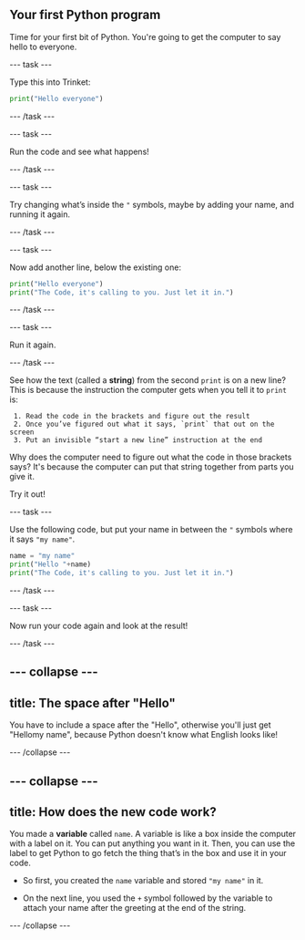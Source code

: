 ## Your first Python program

Time for your first bit of Python. You're going to get the computer to say hello to everyone.

--- task ---

Type this into Trinket:

```python
print("Hello everyone")
```

--- /task ---

--- task ---

Run the code and see what happens!

--- /task ---

--- task ---

Try changing what’s inside the `"` symbols, maybe by adding your name, and running it again.

--- /task ---

--- task ---

Now add another line, below the existing one:

```python
print("Hello everyone")
print("The Code, it's calling to you. Just let it in.")
```

--- /task ---

--- task ---

Run it again.

--- /task ---

See how the text (called a **string**) from the second `print` is on a new line? This is because the instruction the computer gets when you tell it to `print` is:

     1. Read the code in the brackets and figure out the result
     2. Once you’ve figured out what it says, `print` that out on the screen
     3. Put an invisible “start a new line” instruction at the end

Why does the computer need to figure out what the code in those brackets says? It's because the computer can put that string together from parts you give it.

Try it out!

--- task ---

Use the following code, but put your name in between the `"` symbols where it says `"my name"`.

```python
name = "my name"
print("Hello "+name)
print("The Code, it's calling to you. Just let it in.")
```

--- /task ---

--- task ---

Now run your code again and look at the result!

--- /task ---

--- collapse ---
---
title: The space after "Hello"
---

You have to include a space after the "Hello", otherwise you'll just get "Hellomy name", because Python doesn't know what English looks like!

--- /collapse ---

--- collapse ---
---
title: How does the new code work?
---

You made a **variable** called `name`. A variable is like a box inside the computer with a label on it. You can put anything you want in it. Then, you can use the label to get Python to go fetch the thing that’s in the box and use it in your code.

+ So first, you created the `name` variable and stored `"my name"` in it.

+ On the next line, you used the `+` symbol followed by the variable to attach your name after the greeting at the end of the string.

--- /collapse ---
